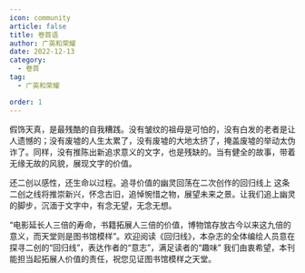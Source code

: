 ```yaml
---
icon: community
article: false
title: 卷首语
author: 广英和荣耀
date: 2022-12-13
category:
  - 卷首
tag:
  - 广英和荣耀

order: 1
---
```


假饰天真，是最残酷的自我糟践。没有皱纹的祖母是可怕的，没有白发的老者是让人遗憾的；没有废墟的人生太累了，没有废墟的大地太挤了，掩盖废墟的举动太伪诈了。同样，没有推陈出新追求意义的文字，也是残缺的。当有健全的故事，带着无缘无故的风貌，展现文字的价值。

还二创以感性，还生命以过程。追寻价值的幽灵回荡在二次创作的回归线上 这条二创之线将推崇新兴，怀念古旧，追悼惋惜之物，展望未来之景。让我们追上幽灵的脚步，沉湎于文字中，有念无望，无念无想。

“电影延长人三倍的寿命，书籍拓展人三倍的价值，博物馆存放古今以来这九倍的意义，而天堂则是图书馆模样”。欢迎阅读《回归线》，本杂志的全体编绘人员意在探寻二创的“回归线”，表达作者的“意志”，满足读者的“趣味” 我们由衷希望，本刊能担当起拓展人价值的责任，祝您见证图书馆模样之天堂。
<eod />